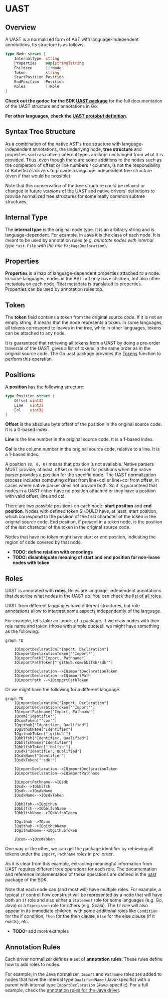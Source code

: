 
# UAST

## Overview

A UAST is a normalized form of AST with language-independent annotations. Its
structure is as follows:

```go
type Node struct {
	InternalType  string
	Properties    map[string]string
	Children      []*Node
	Token         string
	StartPosition Position
	EndPosition   Position
	Roles         []Role
}
```

**Check out the godoc for the SDK [UAST package](https://godoc.org/gopkg.in/bblfsh/sdk.v2/uast)**
for the full documentation of the UAST structure and annotations in Go.

**For other languages, check the [UAST protobuf definition](https://github.com/bblfsh/sdk/blob/master/uast/generated.proto).**

## Syntax Tree Structure

As a combination of the native AST's tree structure with language-independent
annotations, the underlying node, **tree structure** and properties such as native
/ internal types are kept unchanged from what it is provided.  Thus, even though
  there are some additions to the nodes such as the completion of offset or
line numbers / columns, is not the responsibility of Babelfish's drivers to
provide a language independent tree structure (even if that would be possible).

Note that this conservation of the tree structure could be relaxed or changed in
future versions of the UAST and native drivers' definitions to provide normalized
tree structures for some really common subtree structures.

## Internal Type

The **internal type** is the original node type. It is an arbitrary string and
is language-dependent. For example, in Java it is the class of each node. It is
meant to be used by annotation rules (e.g. *annotate nodes with internal type*
`*ast.File` *with the role* `PackageDeclaration`).

## Properties

**Properties** is a map of language-dependent properties attached to a node. In some
languages, nodes in the AST not only have children, but also other metadata on
each node. That metadata is translated to properties. Properties can be used by
annotation rules too.

## Token

The **token** field contains a token from the original source code. If it is not
an empty string, it means that the node represents a token. In some languages,
all tokens correspond to leaves in the tree, while in other languages, tokens
can be attached to any node.

It is guaranteed that retrieving all tokens from a UAST by doing a pre-order
traversal of the UAST, gives a list of tokens in the same order as in the original
source code. The Go uast package provides the [Tokens](https://godoc.org/gopkg.in/bblfsh/sdk.v2/uast#Tokens)
function to perform this operation.

## Positions

A **position** has the following structure:

```go
type Position struct {
	Offset uint32
	Line   uint32
	Col    uint32
}
```

**Offset** is the absolute byte offset of the position in the original source code.
It is a 0-based index.

**Line** is the line number in the original source code. It is a 1-based index.

**Col** is the column number in the original source code, relative to a line.
It is a 1-based index.

A position `(0, 0, 0)` means that position is not available. Native parsers MUST
provide, at least, offset or line+col for positions when the native parser provides a
position for the specific node. The UAST normalization process includes computing
offset from line+col or line+col from offset, in cases where native parser does
not provide both. So it is guaranteed that nodes in a UAST either have no position
attached or they have a position with valid offset, line and col.

There are two possible positions on each node: **start position** and **end position**.
Nodes with defined token SHOULD have, at least, start position, which correspond
to the position of the first character of the token in the original source code.
End position, if present in a token node, is the position of the last character
of the token in the original source code.

Nodes that have no token might have start or end position, indicating the region
of code covered by that node.

* **TODO: define relation with encodings**
* **TODO: disambiguate meaning of start and end position for non-leave nodes with token**

## Roles

UAST is annotated with **roles**. Roles are language-independent annotations that
describe what nodes in the UAST do. You can check the
[list of all roles](roles.md).

UAST from different languages have different structures, but role annotations
allow to interpret some aspects independently of the language.

For example, let's take an import of a package. If we draw nodes with their role
name and token (those with simple quotes), we might have something as the
following:

```mermaid
graph TD

    IQimportDeclaration["Import, Declaration"]
    IQimportDeclarationToken["'Import'"]
    IQimportPath["Import, Pathname"]
    IQimportPathToken["'github.com/bblfsh/sdk'"]

    IQimportDeclaration-->IQimportDeclarationToken
    IQimportDeclaration-->IQimportPath
    IQimportPath -->IQimportPathToken
```

Or we might have the following for a different language:

```mermaid
graph TD
    IQimportDeclaration["Import, Declaration"]
    IQimportDeclarationToken["'Import'"]
    IQimportPathname["Import, Pathname"]
    IQcom["Identifier"]
    IQcomToken["'com'"]
    IQgithub["Identifier, Qualified"]
    IQgithubName["Identifier"]
    IQgithubToken["'github'"]
    IQbblfsh["Identifier, Qualified"]
    IQbblfshName["Identifier"]
    IQbblfshToken["'bblfsh'"]
    IQsdk["Identifier, Qualified"]
    IQsdkName["Identifier"]
    IQsdkToken["'sdk'"]

    IQimportDeclaration-->IQimportDeclarationToken
    IQimportDeclaration-->IQimportPathname

    IQimportPathname-->IQsdk
    IQsdk-->IQbblfsh
    IQsdk-->IQsdkName
    IQsdkName-->IQsdkToken

    IQbblfsh-->IQgithub
    IQbblfsh-->IQbblfshName
    IQbblfshName-->IQbblfshToken

    IQgithub-->IQcom
    IQgithub-->IQgithubName
    IQgithubName-->IQgithubToken

    IQcom-->IQcomToken
```

One way or the other, we can get the package identifier by retrieving all tokens
under the `Import`, `Pathname` roles in pre-order.

As it is clear from this example, extracting meaningful information from UAST
requires different tree operations for each role. The documentation and reference
implementation of these operations are defined in the
[uast](http://godoc.org/gopkg.in/bblfsh/sdk.v2/uast/)
package of the SDK.

Note that each node can (and most will) have multiple roles.
For example, a typical `if` control flow construct will be represented by a node
that will have both an `If` role and also either a `Statement` role for some languages (e.g. Go, Java)
or a `Expression` role for others (e.g. Scala).
The `If` role will also appear in its immediate children, with some additional roles like `Condition`
for the if condition, `Then` for the then clause, `Else` for the else clause (if it exists), etc.

* **TODO:** add more examples

## Annotation Rules

Each driver normalizer defines a set of **annotation rules**. These rules define
how to add roles to nodes.

For example, in the Java normalizer, `Import` and `Pathname` roles are added to nodes that
have the internal type `QualifiedName` (Java-specific) with a parent with internal
type `ImportDeclaration` (Java-specific). For a full example, check the
[annotation rules for the Java driver](https://godoc.org/github.com/bblfsh/java-driver/driver/normalizer#pkg-variables).
